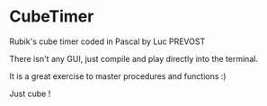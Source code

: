 # CubeTimer

Rubik's cube timer coded in Pascal by Luc PREVOST

There isn't any GUI, just compile and play directly into the terminal.

It is a great exercise to master procedures and functions :)

Just cube !
